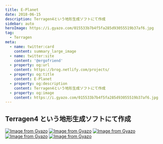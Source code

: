 ```yaml
---
title: E-Planet
date: 2018-06-15
description: Terragen4という地形生成ソフトにて作成
sidebar: auto
heroImage: https://i.gyazo.com/015533b7b4f5fa285d93055519b37af6.jpg
tag:
  - Terragen
meta:
  - name: twitter:card
    content: summary_large_image
  - name: twitter:site
    content: '@ergofriend'
  - property: og:url
    content: https://brog.netlify.com/projects/
  - property: og:title
    content: E-Planet
  - property: og:description
    content: Terragen4という地形生成ソフトにて作成
  - property: og:image
    content: https://i.gyazo.com/015533b7b4f5fa285d93055519b37af6.jpg
---
```


## Terragen4 という地形生成ソフトにて作成

[![Image from Gyazo](https://i.gyazo.com/9212a5179071daa916aed95711374433.png)](https://gyazo.com/9212a5179071daa916aed95711374433)
[![Image from Gyazo](https://i.gyazo.com/81dc20d035f52dd531b91020ad99c9a9.png)](https://gyazo.com/81dc20d035f52dd531b91020ad99c9a9)
[![Image from Gyazo](https://i.gyazo.com/3ea63ffafd3ba26fe3e356d039b4b316.png)](https://gyazo.com/3ea63ffafd3ba26fe3e356d039b4b316)
[![Image from Gyazo](https://i.gyazo.com/0503e2d28e50ae60d0171cb26dc68d09.png)](https://gyazo.com/0503e2d28e50ae60d0171cb26dc68d09)
[![Image from Gyazo](https://i.gyazo.com/23676104c9461f28365f9f8687ef534a.png)](https://gyazo.com/23676104c9461f28365f9f8687ef534a)
